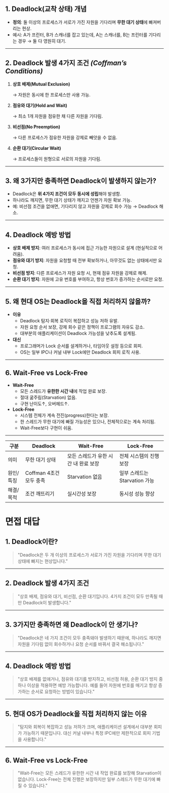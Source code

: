 ## **1. Deadlock(교착 상태) 개념**

- **정의**: 둘 이상의 프로세스가 서로가 가진 자원을 기다리며 **무한 대기 상태**에 빠져버리는 현상.
- 예시: A가 프린터, B가 스캐너를 잡고 있는데, A는 스캐너를, B는 프린터를 기다리는 경우 → 둘 다 영원히 대기.

---

## **2. Deadlock 발생 4가지 조건** *(Coffman’s Conditions)*

1. **상호 배제(Mutual Exclusion)**
    
    → 자원은 동시에 한 프로세스만 사용 가능.
    
2. **점유와 대기(Hold and Wait)**
    
    → 최소 1개 자원을 점유한 채 다른 자원을 기다림.
    
3. **비선점(No Preemption)**
    
    → 다른 프로세스가 점유한 자원을 강제로 빼앗을 수 없음.
    
4. **순환 대기(Circular Wait)**
    
    → 프로세스들이 원형으로 서로의 자원을 기다림.
    

---

## **3. 왜 3가지만 충족하면 Deadlock이 발생하지 않는가?**

- Deadlock은 **위 4가지 조건이 모두 동시에 성립**해야 발생함.
- 하나라도 깨지면, 무한 대기 상태가 깨지고 언젠가 자원 확보 가능.
- 예: 비선점 조건을 없애면, 기다리지 않고 자원을 강제로 회수 가능 → Deadlock 해소.

---

## **4. Deadlock 예방 방법**

- **상호 배제 방지**: 여러 프로세스가 동시에 접근 가능한 자원으로 설계 (현실적으로 어려움).
- **점유와 대기 방지**: 자원을 요청할 때 전부 확보하거나, 아무것도 없는 상태에서만 요청.
- **비선점 방지**: 다른 프로세스가 자원 요청 시, 현재 점유 자원을 강제로 해제.
- **순환 대기 방지**: 자원에 고유 번호를 부여하고, 항상 번호가 증가하는 순서로만 요청.

---

## **5. 왜 현대 OS는 Deadlock을 직접 처리하지 않을까?**

- **이유**
    - Deadlock 탐지·회복 로직이 복잡하고 성능 저하 유발.
    - 자원 요청 순서 보장, 강제 회수 같은 정책이 프로그램의 자유도 감소.
    - 대부분의 애플리케이션이 Deadlock 가능성을 낮추도록 설계됨.
- **대신**
    - 프로그래머가 Lock 순서를 설계하거나, 타임아웃 설정 등으로 회피.
    - OS는 일부 IPC나 커널 내부 Lock에만 Deadlock 회피 로직 사용.

---

## **6. Wait-Free vs Lock-Free**

- **Wait-Free**
    - 모든 스레드가 **유한한 시간 내**에 작업 완료 보장.
    - 절대 굶주림(Starvation) 없음.
    - 구현 난이도↑, 오버헤드↑.
- **Lock-Free**
    - 시스템 전체가 계속 전진(progress)한다는 보장.
    - 한 스레드가 무한 대기에 빠질 가능성은 있으나, 전체적으로는 계속 처리됨.
    - Wait-Free보다 구현이 쉬움.

---


| 구분 | Deadlock | Wait-Free | Lock-Free |
| --- | --- | --- | --- |
| 의미 | 무한 대기 상태 | 모든 스레드가 유한 시간 내 완료 보장 | 전체 시스템의 진행 보장 |
| 원인/특징 | Coffman 4조건 모두 충족 | Starvation 없음 | 일부 스레드는 Starvation 가능 |
| 해결/목적 | 조건 깨뜨리기 | 실시간성 보장 | 동시성 성능 향상 |

# 면접 대답

## **1. Deadlock이란?**

> "Deadlock은 두 개 이상의 프로세스가 서로가 가진 자원을 기다리며 무한 대기 상태에 빠지는 현상입니다."
> 

---

## **2. Deadlock 발생 4가지 조건**

> "상호 배제, 점유와 대기, 비선점, 순환 대기입니다.
4가지 조건이 모두 만족될 때만 Deadlock이 발생합니다."
> 

---

## **3. 3가지만 충족하면 왜 Deadlock이 안 생기나?**

> "Deadlock은 네 가지 조건이 모두 충족돼야 발생하기 때문에,
하나라도 깨지면 자원을 기다림 없이 회수하거나 요청 순서를 바꿔서 결국 해소됩니다."
> 

---

## **4. Deadlock 예방 방법**

> "상호 배제를 없애거나, 점유와 대기를 방지하고, 비선점 허용, 순환 대기 방지 중 하나 이상을 적용하면 예방 가능합니다.
예를 들어 자원에 번호를 매기고 항상 증가하는 순서로 요청하는 방법이 있습니다."
> 

---

## **5. 현대 OS가 Deadlock을 직접 처리하지 않는 이유**

> "탐지와 회복이 복잡하고 성능 저하가 크며, 애플리케이션 설계에서 대부분 회피가 가능하기 때문입니다.
대신 커널 내부나 특정 IPC에만 제한적으로 회피 기법을 사용합니다."
> 

---

## **6. Wait-Free vs Lock-Free**

> "Wait-Free는 모든 스레드가 유한한 시간 내 작업 완료를 보장해 Starvation이 없습니다.
Lock-Free는 전체 진행은 보장하지만 일부 스레드가 무한 대기에 빠질 수 있습니다."
>
